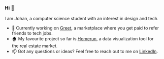 ### Hi 👋
I am Johan, a computer science student with an interest in design and tech. 
- 🚀 Currently working on [Greet](https://www.joingreet.com/), a marketplace where you get paid to refer friends to tech jobs. 
- 🏠 My favourite project so far is [Homerun](https://github.com/johan-akerman/homerun), a data visualization tool for the real estate market.
- 📫 Got any questions or ideas? Feel free to reach out to me on [LinkedIn](https://www.linkedin.com/in/johan-akerman/).
